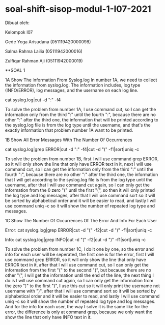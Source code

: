 # soal-shift-sisop-modul-1-I07-2021

Dibuat oleh:

Kelompok I07

Gede Yoga Arisudana (051119420000098)

Salma Rahma Lailia (05111942000016)

Zulfiqar Rahman Aji (05111942000019)



**SOAL 1

1A Show The Information From Syslog.log
In number 1A, we need to collect the information from syslog.log. The information includes, log type (INFO/ERROR), log messages, and the username on each log line.

cat syslog.log|cut -d ":" -f4

To solve the problem from number 1A, I use command cut, so I can get the information only from the third ":" until the fourth ":", because there are no other ":" after the third one, the information that will be printed according to the syslog.log file is from the log type until the username, and that's the exactly information that problem number 1A want to be printed.

1B Show All Error Messages With The Number Of Occurrences

cat syslog.log|grep ERROR|cut -d ":" -f4|cut -d "(" -f1|sort|uniq -c

To solve the problem from number 1B, first I will use command grep ERROR, so it will only show the line that only have ERROR text in it, next I will use command cut, so I can get the information only from the third ":" until the fourth ":", because there are no other ":" after the third one, the information that I will get according to the syslog.log file is from the log type until the username, after that I will use command cut again, so I can only get the information from the 0 zero "(" until the first "(", so then it will only printed the log type and log messages, after that I will use command sort so it will be sorted by alphabetical order and it will be easier to read, and lastly I will use command uniq -c so it will show the number of repeated log type and messages.

1C Show The Number Of Occurrences Of The Error And Info For Each User

Error: cat syslog.log|grep ERROR|cut -d "(" -f2|cut -d ")" -f1|sort|uniq -c

Info: cat syslog.log|grep INFO|cut -d "(" -f2|cut -d ")" -f1|sort|uniq -c

To solve the problem from number 1C, I do it one by one, so the error and info for each user will be seperated, the first one is for the error, first I will use command grep ERROR, so it will only show the line that only have ERROR text in it, after that I will use command cut, so I can only get the information from the first "(" to the second "(", but because there are no other "(", I will get the information until the end of the line, the next thing I do is I will use command cut again, so I can only get the information from the zero ")" to the first ")", I use this cut so it will only print the username not username with ")", after that I will use command sort so it will be sorted by alphabetical order and it will be easier to read, and lastly I will use command uniq -c so it will show the number of repeated log type and log messages. And for the info for each user, the way I solve it is the same like for the error, the difference is only at command grep, because we only want tho show the line that only have INFO text in it.
